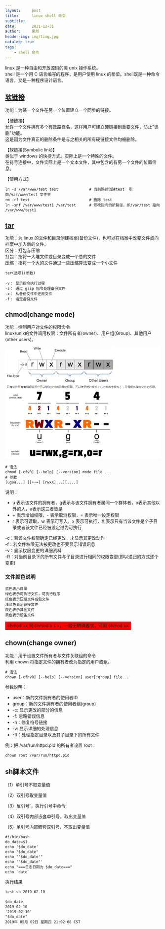 ```yaml
---
layout:     post
title:      linux shell 命令
subtitle:   
date:       2021-12-31
author:     果然
header-img: img/timg.jpg
catalog: true
tags:
    - shell 命令
---
```



linux  是一种自由和开放源码的类 unix 操作系统。  
shell  是一个用 C 语言编写的程序，是用户使用 linux 的桥梁。shell既是一种命令语言，又是一种程序设计语言。  

## [**软链接**](https://www.cnblogs.com/sueyyyy/p/10985443.html)   
功能：为某一个文件在另一个位置建立一个同步的链接。  

【硬链接】  
允许一个文件拥有多个有效路径名，这样用户可建立硬链接到重要文件，防止"误删"功能。  
这是因为文件真正的删除条件是与之相关的所有硬链接文件均被删除。  

【软链接(Symbolic link)】  
类似于 windows 的快捷方式。实际上是一个特殊的文件。  
在符号连接中，文件实际上是一个文本文件，其中包含的有另一个文件的位置信息。  

【使用方式】  
```
ln -s /var/www/test test              # 当前路径创建test  引向/var/www/test 文件夹
rm -rf test                           # 删除 test
ln -snf /var/www/test1 /var/test      # 修改指向的新路径，即/var/test 指向 /var/www/test1
```
 
## [**tar**](https://www.cnblogs.com/GyForever1004/p/8491071.html)  
功能：为 linux 的文件和目录创建档案(备份文件)，也可以在档案中改变文件或向档案中加入新的文件。  
区分：打包与压缩  
打包：指将一大堆文件或目录变成一个总的文件  
压缩：指将一个大的文件通过一些压缩算法变成一个小文件  

```
tar(选项)(参数)  
  
-v： 显示指令执行过程  
-z： 通过 gzip 指令处理备份文件  
-x： 从备份文件中还原文件  
-f： 指定备份文件
```   
## chmod(change mode)    
功能：控制用户对文件的权限命令  
linux/unix的文件调用权限：文件所有者(owner)、用户组(Group)、其他用户(other users)。  

![控制权限](img/chmod.png) 
  
```
# 语法
chmod [-cfvR] [--help] [--version] mode file ...
# 参数
[ugoa...] [[+-=] [rwxX]...][...,]
```  
说明： 
 
* u 表示该文件的拥有者，g表示与该文件拥有者属同一个群体者，o表示其他以外的人，a表示这三者皆是  
* \+ 表示增加权限，\- 表示取消权限，= 表示唯一设定权限  
* r 表示可读取，w 表示可写入，x 表示可执行，X 表示只有当该文件是个子目录或者该文件已经被设定过为可执行  

-c：若该文件权限确定已经更改，才显示其更改动作  
-f：若文件权限无法被更改也不要显示错误讯息  
-v：显示权限变更的详细资料  
-R：对当前目录下的所有文件与子目录进行相同的权限变更(即以递归的方式逐个变更)  

### 文件颜色说明  
```
蓝色表示目录
绿色表示可执行文件，可执行程序
红色表示压缩文件或包文件
浅蓝色表示链接文件
灰色表示其他文件
黄色表示设备文件
```  
 
<table><tr><td bgcolor=red>chmod +x 同 chmod a + x，一般无明确要求，可用 chmod +x</td></tr></table>    

## chown(change owner)  
功能：用于设置文件所有者与文件关联组的命令  
利用 chown 将指定文件的拥有者改为指定的用户或组。  

```
# 语法
chown [-cfhvR] [--help] [--version] user[:group] file...
```  

参数说明： 

* user：新的文件拥有者的使用者ID
* group：新的文件拥有者的使用者组(group)  
* -c: 显示更改的部分的信息  
* -f: 忽略错误信息  
* -h：修复符号链接  
* -v: 显示详细的处理信息  
* -R：处理指定目录以及其子目录下的所有文件  

例：把 /var/run/httpd.pid 的所有者设置 root：
```
chown root /var/run/httpd.pid
```  
## sh脚本文件  

（1）单引号不取变量值

（2）双引号取变量值

（3）反引号`，执行引号中命令

（4）双引号内部嵌套单引号，取出变量值

（5）单引号内部嵌套双引号，不取出变量值

```
#!/bin/bash
do_date=$1
echo '$do_date'
echo "$do_date"
echo "'$do_date'"
echo '"$do_date"'
echo "===日志日期为 $do_date==="
echo `date`
```  
执行结果    
```
test.sh 2019-02-10

$do_date
2019-02-10
'2019-02-10'
"$do_date"
2019年 05月 02日 星期四 21:02:08 CST
```
